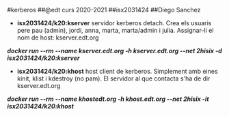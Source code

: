 #kerberos
##@edt curs 2020-2021
##isx2031424
##Diego Sanchez

* **isx2031424/k20:kserver** servidor kerberos detach. Crea els usuaris pere pau (admin), jordi, anna, marta, marta/admin i julia. Assignar-li el nom de host: kserver.edt.org

***docker run --rm --name kserver.edt.org -h kserver.edt.org --net 2hisix -d isx2031424/k20:kserver***

* **isx2031424/k20:khost** host client de kerberos. Simplement amb eines kinit, klist i kdestroy (no pam). El servidor al que contacta s'ha de dir kserver.edt.org

***docker run --rm --name khostedt.org -h khost.edt.org --net 2hisix -it isx2031424/k20:khost***
